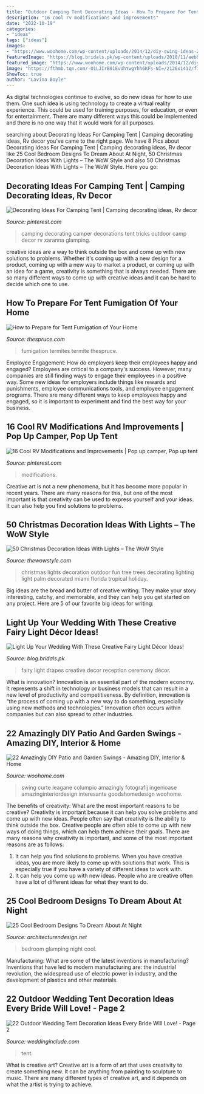 ```yaml
---
title: "Outdoor Camping Tent Decorating Ideas - How To Prepare For Tent Fumigation Of Your Home"
description: "16 cool rv modifications and improvements"
date: "2022-10-19"
categories:
- "ideas"
tags: ["ideas"]
images:
- "https://www.woohome.com/wp-content/uploads/2014/12/diy-swing-ideas-20.jpg"
featuredImage: "https://blog.bridals.pk/wp-content/uploads/2018/11/aebb90b14426debb33e361750be83876-crazy-wedding-perfect-wedding.jpg"
featured_image: "https://www.woohome.com/wp-content/uploads/2014/12/diy-swing-ideas-20.jpg"
image: "https://fthmb.tqn.com/-O1LJIrB8iEvUhYwgYhh6KFs-NI=/2126x1412/filters:fill(auto,1)/183302800-56a7099a5f9b58b7d0e631ec.jpg"
ShowToc: true
author: "Lavina Boyle"
---
```



As digital technologies continue to evolve, so do new ideas for how to use them. One such idea is using technology to create a virtual reality experience. This could be used for training purposes, for education, or even for entertainment. There are many different ways this could be implemented and there is no one way that it would work for all purposes.

	

		
searching about Decorating Ideas For Camping Tent | Camping decorating ideas, Rv decor you've came to the right page. We have 8 Pics about Decorating Ideas For Camping Tent | Camping decorating ideas, Rv decor like 25 Cool Bedroom Designs To Dream About At Night, 50 Christmas Decoration Ideas With Lights – The WoW Style and also 50 Christmas Decoration Ideas With Lights – The WoW Style. Here you go:
		
    
## Decorating Ideas For Camping Tent | Camping Decorating Ideas, Rv Decor

<img loading=lazy src="https://i.pinimg.com/736x/07/0c/67/070c673ac0c0bc88f2956b9ca7396ca5--camping-tricks-camping-ideas.jpg" onerror="this.onerror=null;this.src='https://tse1.mm.bing.net/th?id=OIP.llaROdvXNXBu9Tk6bgrIGgHaF7&amp;pid=15.1';" alt="Decorating Ideas For Camping Tent | Camping decorating ideas, Rv decor">

_Source: pinterest.com_

>camping decorating camper decorations tent tricks outdoor camp decor rv xaranna glamping. 

	

creative ideas are a way to think outside the box and come up with new solutions to problems. Whether it's coming up with a new design for a product, coming up with a new way to market a product, or coming up with an idea for a game, creativity is something that is always needed. There are so many different ways to come up with creative ideas and it can be hard to decide which one to use.

    
## How To Prepare For Tent Fumigation Of Your Home

<img loading=lazy src="https://fthmb.tqn.com/-O1LJIrB8iEvUhYwgYhh6KFs-NI=/2126x1412/filters:fill(auto,1)/183302800-56a7099a5f9b58b7d0e631ec.jpg" onerror="this.onerror=null;this.src='https://tse4.mm.bing.net/th?id=OIP.S6aDIXI862L9lD4GxSNNtwHaE6&amp;pid=15.1';" alt="How to Prepare for Tent Fumigation of Your Home">

_Source: thespruce.com_

>fumigation termites termite thespruce. 

	

Employee Engagement: How do employers keep their employees happy and engaged?
Employees are critical to a company's success. However, many companies are still finding ways to engage their employees in a positive way. Some new ideas for employers include things like rewards and punishments, employee communications tools, and employee engagement programs. There are many different ways to keep employees happy and engaged, so it is important to experiment and find the best way for your business.

    
## 16 Cool RV Modifications And Improvements | Pop Up Camper, Pop Up Tent

<img loading=lazy src="https://i.pinimg.com/736x/04/1b/16/041b16f484488abd9f107589d9413093.jpg" onerror="this.onerror=null;this.src='https://tse4.mm.bing.net/th?id=OIP.clpPZR-rnLSbme2CQaNXQgHaJ4&amp;pid=15.1';" alt="16 Cool RV Modifications and Improvements | Pop up camper, Pop up tent">

_Source: pinterest.com_

>modifications. 

	

Creative art is not a new phenomena, but it has become more popular in recent years. There are many reasons for this, but one of the most important is that creativity can be used to express yourself and your ideas. It can also help you find solutions to problems.

    
## 50 Christmas Decoration Ideas With Lights – The WoW Style

<img loading=lazy src="http://thewowstyle.com/wp-content/uploads/2014/11/Fun-Outdoor-Christmas-Decoration-Ideas.jpg" onerror="this.onerror=null;this.src='https://tse3.mm.bing.net/th?id=OIP.TECE-thzwWupzIfkqwTN5QHaJ3&amp;pid=15.1';" alt="50 Christmas Decoration Ideas With Lights – The WoW Style">

_Source: thewowstyle.com_

>christmas lights decoration outdoor fun tree trees decorating lighting light palm decorated miami florida tropical holiday. 

	

Big ideas are the bread and butter of creative writing. They make your story interesting, catchy, and memorable, and they can help you get started on any project. Here are 5 of our favorite big ideas for writing:

    
## Light Up Your Wedding With These Creative Fairy Light Décor Ideas!

<img loading=lazy src="https://blog.bridals.pk/wp-content/uploads/2018/11/aebb90b14426debb33e361750be83876-crazy-wedding-perfect-wedding.jpg" onerror="this.onerror=null;this.src='https://tse2.mm.bing.net/th?id=OIP.ZmU4npEcZLvkRjaMDE5uUgHaJ4&amp;pid=15.1';" alt="Light Up Your Wedding With These Creative Fairy Light Décor Ideas!">

_Source: blog.bridals.pk_

>fairy light drapes creative decor reception ceremony décor. 

	

What is innovation?
Innovation is an essential part of the modern economy. It represents a shift in technology or business models that can result in a new level of productivity and competitiveness. By definition, innovation is “the process of coming up with a new way to do something, especially using new methods and technologies.” Innovation often occurs within companies but can also spread to other industries.

    
## 22 Amazingly DIY Patio And Garden Swings - Amazing DIY, Interior &amp; Home

<img loading=lazy src="https://www.woohome.com/wp-content/uploads/2014/12/diy-swing-ideas-20.jpg" onerror="this.onerror=null;this.src='https://tse2.mm.bing.net/th?id=OIP.oDeDogjQUti7EQ74VjfqqwHaO3&amp;pid=15.1';" alt="22 Amazingly DIY Patio and Garden Swings - Amazing DIY, Interior &amp; Home">

_Source: woohome.com_

>swing curte leagane columpio amazingly fotografij ingenioase amazinginteriordesign interesante goodshomedesign woohome. 

	

The benefits of creativity: What are the most important reasons to be creative?
Creativity is important because it can help you solve problems and come up with new ideas. People often say that creativity is the ability to think outside the box. Creative people are often able to come up with new ways of doing things, which can help them achieve their goals. There are many reasons why creativity is important, and some of the most important reasons are as follows: 
1) It can help you find solutions to problems. When you have creative ideas, you are more likely to come up with solutions that work. This is especially true if you have a variety of different ideas to work with. 
2) It can help you come up with new ideas. People who are creative often have a lot of different ideas for what they want to do.

    
## 25 Cool Bedroom Designs To Dream About At Night

<img loading=lazy src="https://cdn.architecturendesign.net/wp-content/uploads/2014/09/12-glamping-bedroom.jpg" onerror="this.onerror=null;this.src='https://tse2.mm.bing.net/th?id=OIP.0df8O-KGxJDSKNXPHU-4fwHaJW&amp;pid=15.1';" alt="25 Cool Bedroom Designs To Dream About At Night">

_Source: architecturendesign.net_

>bedroom glamping night cool. 

	

Manufacturing: What are some of the latest inventions in manufacturing?
Inventions that have led to modern manufacturing are: the industrial revolution, the widespread use of electric power in industry, and the development of plastics and other materials.

    
## 22 Outdoor Wedding Tent Decoration Ideas Every Bride Will Love! - Page 2

<img loading=lazy src="http://www.weddinginclude.com/wp-content/uploads/2017/07/Babys-breath-and-fairy-lights-from-tented-Wedding-Ceremony.jpg" onerror="this.onerror=null;this.src='https://tse3.mm.bing.net/th?id=OIP.eg0X59l4oMd0pAC09uq8WwHaLH&amp;pid=15.1';" alt="22 Outdoor Wedding Tent Decoration Ideas Every Bride Will Love! - Page 2">

_Source: weddinginclude.com_

>tent. 

	

What is creative art?
Creative art is a form of art that uses creativity to create something new. It can be anything from painting to sculpture to music. There are many different types of creative art, and it depends on what the artist is trying to achieve.

